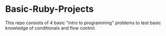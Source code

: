 # Basic-Ruby-Projects

This repo consists of 4 basic "intro to programming" problems to test basic knowledge of 
conditionals and flow control. 